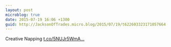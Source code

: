 ```yaml
---
layout: post
microblog: true
date: 2015-07-19 16:06 +1300
guid: http://JacksonOfTrades.micro.blog/2015/07/19/t622603323171057664.html
---
```

Creative Napping [t.co/5NUJr5WmA...](http://t.co/5NUJr5WmAF)
